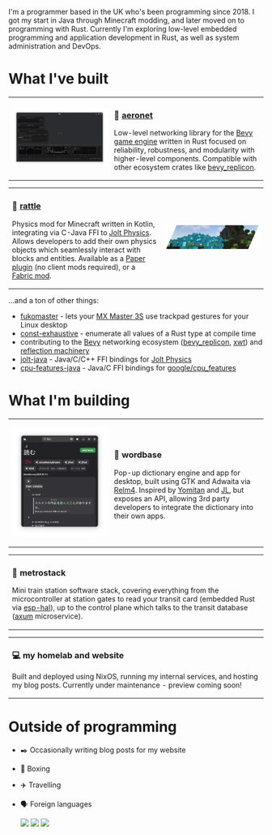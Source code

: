 I'm a programmer based in the UK who's been programming since 2018. I got my start in Java through Minecraft modding, and later moved on to programming with Rust. Currently I'm exploring low-level embedded programming and application development in Rust, as well as system administration and DevOps.

# What I've built

<table>
<tr>
<td width="40%">

![Bevy app using aeronet with debug graphs shown](./static/aeronet.png)

</td>
<td>

### 🔌 [aeronet](https://github.com/aecsocket/aeronet)

Low-level networking library for the [Bevy game engine](https://github.com/bevyengine/bevy) written in Rust focused on reliability, robustness, and modularity with higher-level components. Compatible with other ecosystem crates like [bevy_replicon](https://github.com/projectharmonia/bevy_replicon).

</td>
</tr>
</table>

<table>
<tr>
<td>

### 🧲 [rattle](https://github.com/aecsocket/rattle)

Physics mod for Minecraft written in Kotlin, integrating via C-Java FFI to [Jolt Physics](https://github.com/jrouwe/joltphysics). Allows developers to add their own physics objects which seamlessly interact with blocks and entities. Available as a [Paper plugin](https://papermc.io/) (no client mods required), or a [Fabric mod](https://fabricmc.net/).

</td>
<td width="40%">

![Physics boxes in a Minecraft world](./static/rattle.png)

</td>
</tr>
</table>

...and a ton of other things:

- [fukomaster](https://github.com/aecsocket/fukomaster) - lets your [MX Master 3S](https://www.logitech.com/en-us/shop/p/mx-master-3s.910-006556) use trackpad gestures for your Linux desktop
- [const-exhaustive](https://github.com/aecsocket/const-exhaustive) - enumerate all values of a Rust type at compile time
- contributing to the [Bevy](https://github.com/bevyengine/bevy/) networking ecosystem ([bevy_replicon](https://github.com/projectharmonia/bevy_replicon), [xwt](https://github.com/mozgiii/xwt)) and [reflection machinery](https://github.com/bevyengine/bevy/pull/15482)
- [jolt-java](https://github.com/aecsocket/jolt-java) - Java/C/C++ FFI bindings for [Jolt Physics](https://github.com/jrouwe/joltphysics)
- [cpu-features-java](https://github.com/aecsocket/cpu-features-java) - Java/C FFI bindings for [google/cpu_features](https://github.com/google/cpu_features)

# What I'm building

<table>
<tr>
<td width="40%">

![Wordbase app displaying dictionary results for the word "読む"](./static/wordbase.png)

</td>
<td>

### 📖 wordbase

Pop-up dictionary engine and app for desktop, built using GTK and Adwaita via [Relm4](https://relm4.org/). Inspired by [Yomitan](https://github.com/yomidevs/yomitan/) and [JL](https://github.com/rampaa/jl), but exposes an API, allowing 3rd party developers to integrate the dictionary into their own apps.

</td>
</tr>
</table>

<table>
<tr>
<td>

### 🚅 metrostack

Mini train station software stack, covering everything from the microcontroller at station gates to read your transit card (embedded Rust via [esp-hal](https://github.com/esp-rs/esp-hal)), up to the control plane which talks to the transit database ([axum](https://docs.rs/axum/latest/axum/) microservice).

</td>
</tr>
</table>

<table>
<tr>
<td>

### 💻 my homelab and website

Built and deployed using NixOS, running my internal services, and hosting my blog posts. Currently under maintenance - preview coming soon!

</td>
</tr>
</table>

# Outside of programming

- ✒️ Occasionally writing blog posts for my website
- 🥊 Boxing
- ✈️ Travelling
- 🗣️ Foreign languages 

  <img src="https://hatscripts.github.io/circle-flags/flags/jp.svg" width="24"> <img src="https://hatscripts.github.io/circle-flags/flags/gr.svg" width="24"> <img src="https://hatscripts.github.io/circle-flags/flags/de.svg" width="24">
